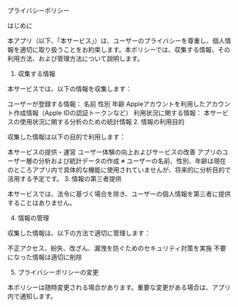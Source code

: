 プライバシーポリシー

はじめに

本アプリ（以下、「本サービス」）は、ユーザーのプライバシーを尊重し、個人情報を適切に取り扱うことをお約束します。本ポリシーでは、収集する情報、その利用方法、および管理方法について説明します。

1. 収集する情報

本サービスでは、以下の情報を収集します：

ユーザーが登録する情報：
名前
性別
年齢
Appleアカウントを利用したアカウント作成情報（Apple IDの認証トークンなど）
利用状況に関する情報：
本サービスの使用状況に関する分析のための統計情報
2. 情報の利用目的

収集した情報は以下の目的で利用します：

本サービスの提供・運営
ユーザー体験の向上およびサービスの改善
アプリのユーザー層の分析および統計データの作成
※ ユーザーの名前、性別、年齢は現在のところアプリ内で具体的な機能に使用されていませんが、将来的に分析目的で活用する予定です。
3. 情報の第三者提供

本サービスでは、法令に基づく場合を除き、ユーザーの個人情報を第三者に提供することはありません。

4. 情報の管理

収集した情報は、以下の方法で適切に管理します：

不正アクセス、紛失、改ざん、漏洩を防ぐためのセキュリティ対策を実施
不要になった情報は適切に削除

5. プライバシーポリシーの変更

本ポリシーは随時変更される場合があります。重要な変更がある場合は、アプリ内で通知します。
